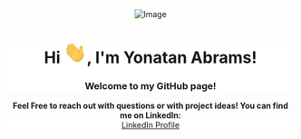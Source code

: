 <div align="center" style="background-color: #ffffff;">
  <img src="https://github.com/yoniabrams/yoniabrams/assets/124047859/c395ddb4-24fa-4722-899c-c3bef14423a1" alt="Image" width="120">
</div>

<div align="center" style="background-color: #ffffff;">
  <h1 align="center">Hi <img src="https://raw.githubusercontent.com/ABSphreak/ABSphreak/master/gifs/Hi.gif" width="40px" />, I'm Yonatan Abrams!</h1>
  <h3>Welcome to my GitHub page!</h3>
</div>
<div align="center">
  <strong>Feel Free to reach out with questions or with project ideas! You can find me on LinkedIn:</strong>
  <div style="background-color: #ffffff;">
    <a href="https://www.linkedin.com/in/yabrams" target="_blank">LinkedIn Profile</a>
  </div>
</div>

